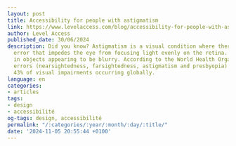 ```yaml
---
layout: post
title: Accessibility for people with astigmatism
link: https://www.levelaccess.com/blog/accessibility-for-people-with-astigmatism
author: Level Access
published_date: 30/06/2024
description: Did you know? Astigmatism is a visual condition where there is a refractive
  error that impedes the eye from focusing light evenly on the retina. This results
  in objects appearing to be blurry. According to the World Health Organization, refractive
  errors (nearsightedness, farsightedness, astigmatism and presbyopia) account for
  43% of visual impairments occurring globally.
language: en
categories:
- articles
tags:
- design
- accessibilité
og-tags: design, accessibilité
permalink: "/:categories/:year/:month/:day/:title/"
date: '2024-11-05 20:55:44 +0100'
---
```

